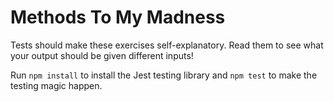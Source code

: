 # Methods To My Madness

Tests should make these exercises self-explanatory. Read them to see what your output should be given different inputs!

Run `npm install` to install the Jest testing library and `npm test` to make the testing magic happen.